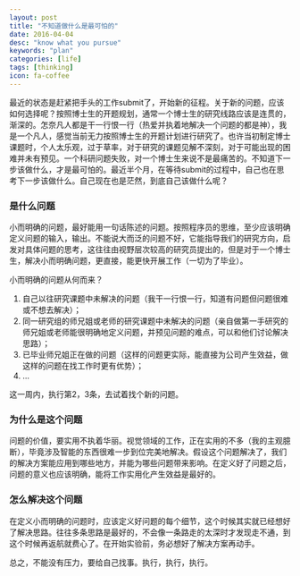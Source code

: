 ```yaml
---
layout: post
title: "不知道做什么是最可怕的"
date: 2016-04-04
desc: "know what you pursue"
keywords: "plan"
categories: [life]
tags: [thinking]
icon: fa-coffee
---
```


最近的状态是赶紧把手头的工作submit了，开始新的征程。关于新的问题，应该如何选择呢？按照博士生的开题规划，通常一个博士生的研究线路应该是连贯的，渐深的。怎奈凡人都是干一行恨一行（热爱并执着地解决一个问题的都是神），我是一个凡人，感觉当前无力按照博士生的开题计划进行研究了。也许当初制定博士课题时，个人太乐观，过于草率，对于研究的课题见解不深刻，对于可能出现的困难并未有预见。一个科研问题失败，对一个博士生来说不是最痛苦的。不知道下一步该做什么，才是最可怕的。最近半个月，在等待submit的过程中，自己也在思考下一步该做什么。自己现在也是茫然，到底自己该做什么呢？

### 是什么问题 ###

小而明确的问题，最好能用一句话陈述的问题。按照程序员的思维，至少应该明确定义问题的输入，输出。不能说大而泛的问题不好，它能指导我们的研究方向，启发对具体问题的思考，这往往由视野层次较高的研究员提出的，但是对于一个博士生，解决小而明确问题，更直接，能更快开展工作（一切为了毕业）。

小而明确的问题从何而来？

1. 自己以往研究课题中未解决的问题（我干一行恨一行，知道有问题但问题很难或不想去解决）；
2. 同一研究组的师兄姐或老师的研究课题中未解决的问题（亲自做第一手研究的师兄姐或老师能很明确地定义问题，并预见问题的难点，可以和他们讨论解决思路）；
3. 已毕业师兄姐正在做的问题（这样的问题更实际，能直接为公司产生效益，做这样的问题在找工作时更有优势）；
4. ...

这一周内，执行第2，3条，去试着找个新的问题。

### 为什么是这个问题 ###

问题的价值，要实用不执着华丽。视觉领域的工作，正在实用的不多（我的主观臆断），毕竟涉及智能的东西很难一步到位完美地解决。假设这个问题解决了，我们的解决方案能应用到哪些地方，并能为哪些问题带来影响。在定义好了问题之后，问题的意义也应该明确，能将工作实用化产生效益是最好的。

### 怎么解决这个问题 ###

在定义小而明确的问题时，应该定义好问题的每个细节，这个时候其实就已经想好了解决思路。往往多条思路是最好的，不会像一条路走的太深时才发现走不通，到这个时候再返航就费心了。在开始实验前，务必想好了解决方案再动手。

总之，不能没有压力，要给自己找事。执行，执行，执行。
